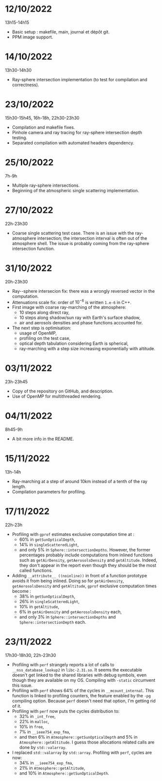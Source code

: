 # 12/10/2022
13h15-14h15

- Basic setup : makefile, main, journal et dépôt git.
- PPM image support.

# 14/10/2022
13h30-14h30

- Ray-sphere intersection implementation (to test for compilation and correctness).

# 23/10/2022
15h30-15h45, 16h-18h, 22h30-23h30

- Compilation and makefile fixes.
- Pinhole camera and ray tracing for ray-sphere intersection depth testing.
- Separated compilation with automated headers dependency.

# 25/10/2022
7h-9h

- Multiple ray-sphere intersections.
- Beginning of the atmospheric single scattering implementation.

# 27/10/2022
22h-23h30

- Coarse single scattering test case.
  There is an issue with the ray-atmosphere intersection; the intersection interval is often out of the atmosphere shell.
  The issue is probably coming from the ray-sphere intersection function.

# 31/10/2022
20h-23h30

- Ray--sphere intersecion fix: there was a wrongly reversed vector in the computation.
- Attenuations scale fix: order of $10^{-6}$ is written `1.e-6` in C++.
- First image with coarse ray-marching of the atmosphere:
  - 10 steps along direct ray,
  - 10 steps along shadow/sun ray with Earth's surface shadow,
  - air and aerosols densities and phase functions accounted for.
- The next step is optimisation:
  - usage of OpenMP,
  - profiling on the test case,
  - optical depth tabulation considering Earth is spherical,
  - ray-marching with a step size increasing exponentially with altitude.

# 03/11/2022
23h-23h45

- Copy of the repository on GitHub, and description.
- Use of OpenMP for multithreaded rendering.

# 04/11/2022
8h45-9h

- A bit more info in the README.

# 15/11/2022
13h-14h

- Ray-marching at a step of around 10km instead of a tenth of the ray length.
- Compilation parameters for profiling.

# 17/11/2022
22h-23h

- Profiling with `gprof` estimates exclusive computation time at :
  - 60% in `getSunOpticalDepth`,
  - 14% in `singleScatteredLight`,
  - and only 5% in `Sphere::intersectionDepths`.
  However, the former percentages probably include computations from inlined functions such as `getAirDensity`, `getAerosolsDensity` and `getAltitude`.
  Indeed, they don't appear in the report even though they should be the most called functions.
- Adding `__attribute__ ((noinline))` in front of a function prototype avoids it from being inlined.
  Doing so for `getAirDensity`, `getAerosolsDensity` and `getAltitude`, `gprof` exclusive computation times become :
  - 38% in `getSunOpticalDepth`,
  - 26% in `singleScatteredLight`,
  - 10% in `getAltitude`,
  - 6% in `getAirDensity` and `getAerosolsDensity` each,
  - and only 3% in `Sphere::intersectionDepths` and `Sphere::intersectionDepth` each.

# 23/11/2022
17h30-18h30, 22h-23h30

- Profiling with `perf` strangely reports a lot of calls to `__nss_database_lookup2` in `libc-2.31.so`.
  It seems the executable doesn't get linked to the shared libraries with debug symbols, even though they are available on my OS.
  Compiling with `-static` circumvent this issue.
- Profiling with `perf` shows 64% of the cycles in `__mcount_internal`.
  This function is linked to profiling counters, the feature enabled by the `-pg` compiling option.
  Because `perf` doesn't need that option, I'm getting rid of it.
- Profiling with `perf` now puts the cycles distribution to:
  - 32% in `_int_free`,
  - 22% in `malloc`,
  - 10% in `free`,
  - 7% in `__ieee754_exp_fma`,
  - and then 6% in `Atmosphere::getSunOpticalDepth` and 5% in `Atmosphere::getAltitude`.
  I guess those allocations related calls are done by `std::valarray`.
- I replaced `std::valarray` by `std::array`.
  Profiling with `perf`, cycles are now:
  - 34% in `__ieee754_exp_fma`,
  - 21% in `Atmosphere::getAltitude`,
  - and 10% in `Atmosphere::getSunOpticalDepth`.
